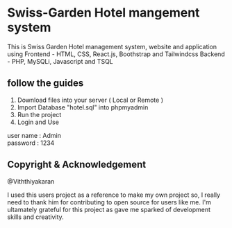 # Swiss-Garden Hotel mangement system
This is Swiss Garden Hotel management system, website and application using
Frontend - HTML, CSS, React.js, Boothstrap and Tailwindcss
Backend - PHP, MySQLi, Javascript and TSQL

## follow the guides

1. Download files into your server ( Local or Remote ) <br>
2. Import Database "hotel.sql" into phpmyadmin <br>
3. Run the project <br>
4. Login and Use <br>
	
user name : Admin <br>
password  : 1234 <br>

## Copyright & Acknowledgement
@Viththiyakaran
<br>

I used this users project as a reference to make my own project so, I really need to thank him for contributing to open source for users like me. I'm ultamately grateful for this project as gave me sparked of development skills and creativity.